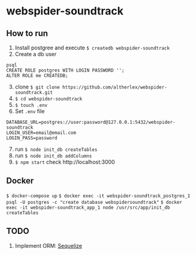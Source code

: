 # webspider-soundtrack

## How to run
1. Install postgree and execute `$ createdb webspider-soundtrack`
2. Create a db user 
```
psql
CREATE ROLE postgres WITH LOGIN PASSWORD '';
ALTER ROLE me CREATEDB;
```
3. clone `$ git clone https://github.com/altherlex/webspider-soundtrack.git`
4. `$ cd webspider-soundtrack`
5. `$ touch .env`
6. Set `.env` file
```
DATABASE_URL=postgres://user:password@127.0.0.1:5432/webspider-soundtrack
LOGIN_USER=email@email.com
LOGIN_PASS=password
```
7. run `$ node init_db createTables`
8. run `$ node init_db addColumns`
9. `$ npm start` check http://localhost:3000

## Docker

`$ docker-compose up`
`$ docker exec -it webspider-soundtrack_postgres_1 psql -U postgres -c "create database webspidersoundtrack"`
`$ docker exec -it webspider-soundtrack_app_1 node /usr/src/app/init_db createTables`

## TODO

1. Implement ORM: [Sequelize](https://sequelize.org/)
